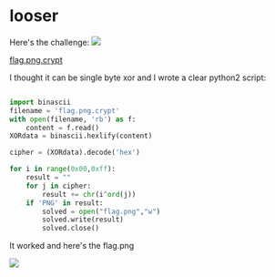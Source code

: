# looser
Here's the challenge:
![](https://raw.githubusercontent.com/ozancetin/CTF-Writeups/master/2018/Securinets%20CTF%20Quals%202018/looser/1.png)

[flag.png.crypt](https://github.com/ozancetin/CTF-Writeups/blob/master/2018/Securinets%20CTF%20Quals%202018/looser/flag.png.crypt?raw=true)

I thought it can be single byte xor and I wrote a clear python2 script:

```python

import binascii
filename = 'flag.png.crypt'
with open(filename, 'rb') as f:
    content = f.read()
XORdata = binascii.hexlify(content)

cipher = (XORdata).decode('hex')

for i in range(0x00,0xff):
	result = ""
	for j in cipher:
		result += chr(i^ord(j))
	if 'PNG' in result:
		solved = open("flag.png","w")
		solved.write(result)
		solved.close()
```

It worked and here's the flag.png

![](https://raw.githubusercontent.com/ozancetin/CTF-Writeups/master/2018/Securinets%20CTF%20Quals%202018/looser/flag.png)
